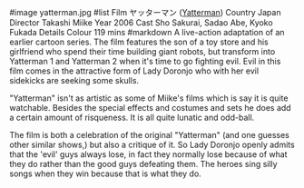 #image	yatterman.jpg
#list
Film	&#12516;&#12483;&#12479;&#12540;&#12510;&#12531; ([Yatterman](https://www.imdb.com/title/tt1010055/))
Country	Japan
Director	Takashi Miike
Year	2006
Cast	Sho Sakurai, Sadao Abe, Kyoko Fukada
Details	Colour 119 mins
#markdown
A live-action adaptation of an earlier cartoon series.  The film features the son of a toy store and his girlfriend who spend their time building giant robots, but transform into Yatterman 1 and Yatterman 2 when it's time to go fighting evil.  Evil in this film comes in the attractive form of Lady Doronjo who with her evil sidekicks are seeking some skulls.

"Yatterman" isn't as artistic as some of Miike's films which is say it is quite watchable.  Besides the special effects and costumes and sets he does add a certain amount of risqueness.  It is all quite lunatic and odd-ball.

The film is both a celebration of the original "Yatterman" (and one guesses other similar shows,) but also a critique of it.  So Lady Doronjo openly admits that the 'evil' guys always lose, in fact they normally lose because of what they do rather than the good guys defeating them.  The heroes sing silly songs when they win because that is what they do.
